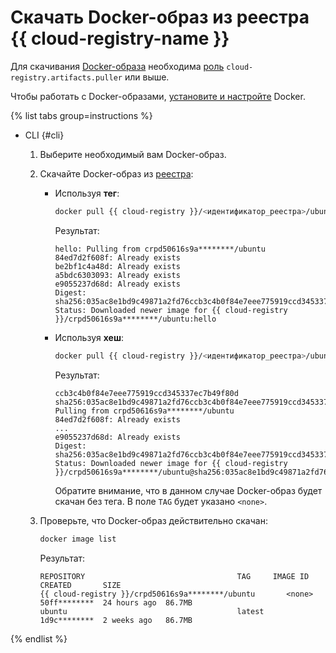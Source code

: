 # Скачать Docker-образ из реестра {{ cloud-registry-name }}

Для скачивания [Docker-образа](../../concepts/docker-image.md) необходима [роль](../../security/index.md#cloud-registry-artifacts-puller) `cloud-registry.artifacts.puller` или выше.

Чтобы работать с Docker-образами, [установите и настройте](installation.md) Docker.

{% list tabs group=instructions %}

- CLI {#cli}

  1. Выберите необходимый вам Docker-образ.
  1. Скачайте Docker-образ из [реестра](../../concepts/registry.md):
     * Используя **тег**:

       ```bash
       docker pull {{ cloud-registry }}/<идентификатор_реестра>/ubuntu:hello
       ```

       Результат:

       ```text
       hello: Pulling from crpd50616s9a********/ubuntu
       84ed7d2f608f: Already exists
       be2bf1c4a48d: Already exists
       a5bdc6303093: Already exists
       e9055237d68d: Already exists
       Digest: sha256:035ac8e1bd9c49871a2fd76ccb3c4b0f84e7eee775919ccd345337ec********
       Status: Downloaded newer image for {{ cloud-registry }}/crpd50616s9a********/ubuntu:hello
       ```

     * Используя **хеш**:

       ```bash
       docker pull {{ cloud-registry }}/<идентификатор_реестра>/ubuntu@sha256:035ac8e1bd9c49871a2fd76
       ```

       Результат:

       ```text
       ccb3c4b0f84e7eee775919ccd345337ec7b49f80d
       sha256:035ac8e1bd9c49871a2fd76ccb3c4b0f84e7eee775919ccd345337ec********: Pulling from crpd50616s9a********/ubuntu
       84ed7d2f608f: Already exists
       ...
       e9055237d68d: Already exists
       Digest: sha256:035ac8e1bd9c49871a2fd76ccb3c4b0f84e7eee775919ccd345337ec********
       Status: Downloaded newer image for {{ cloud-registry }}/crpd50616s9a********/ubuntu@sha256:035ac8e1bd9c49871a2fd76ccb3c4b0f84e7eee775919ccd345337ec********
       ```

       Обратите внимание, что в данном случае Docker-образ будет скачан без тега. В поле `TAG` будет указано `<none>`.
  1. Проверьте, что Docker-образ действительно скачан:

     ```bash
     docker image list
     ```

     Результат:

     ```text
     REPOSITORY                                  TAG     IMAGE ID      CREATED       SIZE
     {{ cloud-registry }}/crpd50616s9a********/ubuntu       <none>  50ff********  24 hours ago  86.7MB
     ubuntu                                      latest  1d9c********  2 weeks ago   86.7MB
     ```

{% endlist %}
